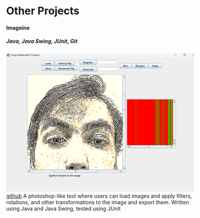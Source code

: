 # Other Projects

#### Imageine

##### Java, Java Swing, JUnit, Git

![alt text](imageine.png)
[github](https://github.com/ramjsandal/Imageine/)
A photoshop-like tool where users can load images and apply filters, rotations, and other transformations to the image and export them.
Written using Java and Java Swing, tested using JUnit



